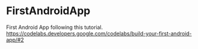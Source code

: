 # FirstAndroidApp
First Android App following this tutorial. https://codelabs.developers.google.com/codelabs/build-your-first-android-app/#2
